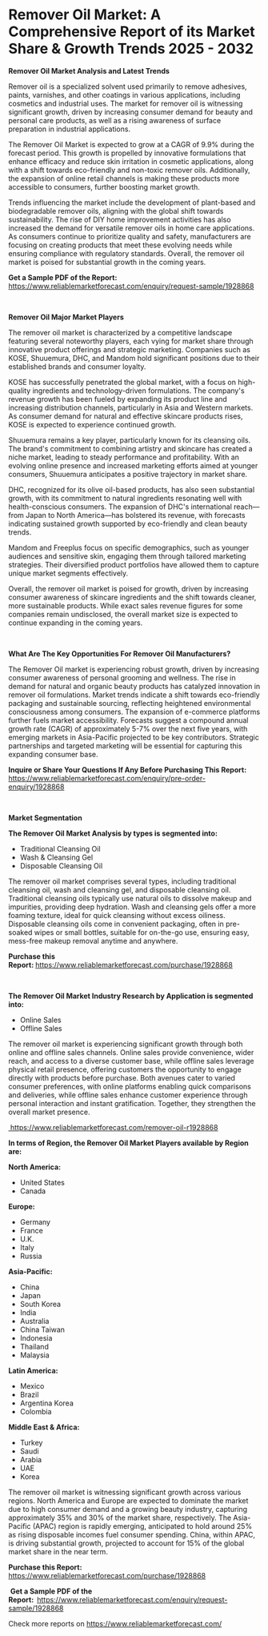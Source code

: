 <p><h1>Remover Oil Market: A Comprehensive Report of its Market Share & Growth Trends 2025 - 2032</h1></p><p><strong>Remover Oil Market Analysis and Latest Trends</strong></p>
<p><p>Remover oil is a specialized solvent used primarily to remove adhesives, paints, varnishes, and other coatings in various applications, including cosmetics and industrial uses. The market for remover oil is witnessing significant growth, driven by increasing consumer demand for beauty and personal care products, as well as a rising awareness of surface preparation in industrial applications. </p><p>The Remover Oil Market is expected to grow at a CAGR of 9.9% during the forecast period. This growth is propelled by innovative formulations that enhance efficacy and reduce skin irritation in cosmetic applications, along with a shift towards eco-friendly and non-toxic remover oils. Additionally, the expansion of online retail channels is making these products more accessible to consumers, further boosting market growth.</p><p>Trends influencing the market include the development of plant-based and biodegradable remover oils, aligning with the global shift towards sustainability. The rise of DIY home improvement activities has also increased the demand for versatile remover oils in home care applications. As consumers continue to prioritize quality and safety, manufacturers are focusing on creating products that meet these evolving needs while ensuring compliance with regulatory standards. Overall, the remover oil market is poised for substantial growth in the coming years.</p></p>
<p><strong>Get a Sample PDF of the Report:&nbsp;</strong> <a href="https://www.reliablemarketforecast.com/enquiry/request-sample/1928868?utm_campaign=2299&utm_medium=2&utm_source=Github&utm_content=ia&utm_term=29032025&utm_id=remover-oil">https://www.reliablemarketforecast.com/enquiry/request-sample/1928868</a></p>
<p>&nbsp;</p>
<p><strong>Remover Oil Major Market Players</strong></p>
<p><p>The remover oil market is characterized by a competitive landscape featuring several noteworthy players, each vying for market share through innovative product offerings and strategic marketing. Companies such as KOSE, Shuuemura, DHC, and Mandom hold significant positions due to their established brands and consumer loyalty.</p><p>KOSE has successfully penetrated the global market, with a focus on high-quality ingredients and technology-driven formulations. The company's revenue growth has been fueled by expanding its product line and increasing distribution channels, particularly in Asia and Western markets. As consumer demand for natural and effective skincare products rises, KOSE is expected to experience continued growth.</p><p>Shuuemura remains a key player, particularly known for its cleansing oils. The brand's commitment to combining artistry and skincare has created a niche market, leading to steady performance and profitability. With an evolving online presence and increased marketing efforts aimed at younger consumers, Shuuemura anticipates a positive trajectory in market share.</p><p>DHC, recognized for its olive oil-based products, has also seen substantial growth, with its commitment to natural ingredients resonating well with health-conscious consumers. The expansion of DHC's international reach—from Japan to North America—has bolstered its revenue, with forecasts indicating sustained growth supported by eco-friendly and clean beauty trends.</p><p>Mandom and Freeplus focus on specific demographics, such as younger audiences and sensitive skin, engaging them through tailored marketing strategies. Their diversified product portfolios have allowed them to capture unique market segments effectively.</p><p>Overall, the remover oil market is poised for growth, driven by increasing consumer awareness of skincare ingredients and the shift towards cleaner, more sustainable products. While exact sales revenue figures for some companies remain undisclosed, the overall market size is expected to continue expanding in the coming years.</p></p>
<p>&nbsp;</p>
<p><strong>What Are The Key Opportunities For Remover Oil Manufacturers?</strong></p>
<p><p>The Remover Oil market is experiencing robust growth, driven by increasing consumer awareness of personal grooming and wellness. The rise in demand for natural and organic beauty products has catalyzed innovation in remover oil formulations. Market trends indicate a shift towards eco-friendly packaging and sustainable sourcing, reflecting heightened environmental consciousness among consumers. The expansion of e-commerce platforms further fuels market accessibility. Forecasts suggest a compound annual growth rate (CAGR) of approximately 5-7% over the next five years, with emerging markets in Asia-Pacific projected to be key contributors. Strategic partnerships and targeted marketing will be essential for capturing this expanding consumer base.</p></p>
<p><strong>Inquire or Share Your Questions If Any Before Purchasing This Report:</strong> <a href="https://www.reliablemarketforecast.com/enquiry/pre-order-enquiry/1928868?utm_campaign=2299&utm_medium=2&utm_source=Github&utm_content=ia&utm_term=29032025&utm_id=remover-oil">https://www.reliablemarketforecast.com/enquiry/pre-order-enquiry/1928868</a></p>
<p>&nbsp;</p>
<p><strong>Market Segmentation</strong></p>
<p><strong>The Remover Oil Market Analysis by types is segmented into:</strong></p>
<p><ul><li>Traditional Cleansing Oil</li><li>Wash & Cleansing Gel</li><li>Disposable Cleansing Oil</li></ul></p>
<p><p>The remover oil market comprises several types, including traditional cleansing oil, wash and cleansing gel, and disposable cleansing oil. Traditional cleansing oils typically use natural oils to dissolve makeup and impurities, providing deep hydration. Wash and cleansing gels offer a more foaming texture, ideal for quick cleansing without excess oiliness. Disposable cleansing oils come in convenient packaging, often in pre-soaked wipes or small bottles, suitable for on-the-go use, ensuring easy, mess-free makeup removal anytime and anywhere.</p></p>
<p><strong>Purchase this Report:&nbsp;</strong><a href="https://www.reliablemarketforecast.com/purchase/1928868?utm_campaign=2299&utm_medium=2&utm_source=Github&utm_content=ia&utm_term=29032025&utm_id=remover-oil">https://www.reliablemarketforecast.com/purchase/1928868</a></p>
<p>&nbsp;</p>
<p><strong>The Remover Oil Market Industry Research by Application is segmented into:</strong></p>
<p><ul><li>Online Sales</li><li>Offline Sales</li></ul></p>
<p><p>The remover oil market is experiencing significant growth through both online and offline sales channels. Online sales provide convenience, wider reach, and access to a diverse customer base, while offline sales leverage physical retail presence, offering customers the opportunity to engage directly with products before purchase. Both avenues cater to varied consumer preferences, with online platforms enabling quick comparisons and deliveries, while offline sales enhance customer experience through personal interaction and instant gratification. Together, they strengthen the overall market presence.</p></p>
<p><a href="https://www.reliablemarketforecast.com/remover-oil-r1928868?utm_campaign=2299&utm_medium=2&utm_source=Github&utm_content=ia&utm_term=29032025&utm_id=remover-oil">&nbsp;https://www.reliablemarketforecast.com/remover-oil-r1928868</a></p>
<p><strong>In terms of Region, the Remover Oil Market Players available by Region are:</strong></p>
<p>
    <p> <strong> North America: </strong>
        <ul>
            <li>United States</li>
            <li>Canada</li>
        </ul>
        </p> 
    <p> <strong> Europe: </strong>
        <ul>
            <li>Germany</li>
            <li>France</li>
            <li>U.K.</li>
            <li>Italy</li>
            <li>Russia</li>
        </ul>
        </p> 
    <p> <strong> Asia-Pacific: </strong>
        <ul>
            <li>China</li>
            <li>Japan</li>
            <li>South Korea</li>
            <li>India</li>
            <li>Australia</li>
            <li>China Taiwan</li>
            <li>Indonesia</li>
            <li>Thailand</li>
            <li>Malaysia</li>
        </ul>
        </p> 
    <p> <strong> Latin America: </strong>
        <ul>
            <li>Mexico</li>
            <li>Brazil</li>
            <li>Argentina Korea</li>
            <li>Colombia</li>
        </ul>
        </p> 
    <p> <strong> Middle East & Africa: </strong>
        <ul>
            <li>Turkey</li>
            <li>Saudi</li>
            <li>Arabia</li>
            <li>UAE</li>
            <li>Korea</li>
        </ul>
    </p>
    </p>
<p><p>The remover oil market is witnessing significant growth across various regions. North America and Europe are expected to dominate the market due to high consumer demand and a growing beauty industry, capturing approximately 35% and 30% of the market share, respectively. The Asia-Pacific (APAC) region is rapidly emerging, anticipated to hold around 25% as rising disposable incomes fuel consumer spending. China, within APAC, is driving substantial growth, projected to account for 15% of the global market share in the near term.</p></p>
<p><strong>Purchase this Report: </strong><a href="https://www.reliablemarketforecast.com/purchase/1928868?utm_campaign=2299&utm_medium=2&utm_source=Github&utm_content=ia&utm_term=29032025&utm_id=remover-oil">https://www.reliablemarketforecast.com/purchase/1928868</a></p>
<p>&nbsp;<strong>Get a Sample PDF of the Report:&nbsp;&nbsp;</strong><a href="https://www.reliablemarketforecast.com/enquiry/request-sample/1928868?utm_campaign=2299&utm_medium=2&utm_source=Github&utm_content=ia&utm_term=29032025&utm_id=remover-oil">https://www.reliablemarketforecast.com/enquiry/request-sample/1928868</a></p>
<p><strong></strong></p>
<p>Check more reports on <a href="https://www.reliablemarketforecast.com/?utm_campaign=2299&utm_medium=2&utm_source=Github&utm_content=ia&utm_term=29032025&utm_id=remover-oil">https://www.reliablemarketforecast.com/</a></p>